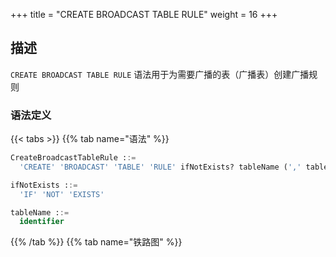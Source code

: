 +++
title = "CREATE BROADCAST TABLE RULE"
weight = 16
+++

## 描述

`CREATE BROADCAST TABLE RULE` 语法用于为需要广播的表（广播表）创建广播规则

### 语法定义

{{< tabs >}}
{{% tab name="语法" %}}
```sql
CreateBroadcastTableRule ::=
  'CREATE' 'BROADCAST' 'TABLE' 'RULE' ifNotExists? tableName (',' tableName)* 

ifNotExists ::=
  'IF' 'NOT' 'EXISTS'

tableName ::=
  identifier
```
{{% /tab %}}
{{% tab name="铁路图" %}}
<iframe frameborder="0" name="diagram" id="diagram" width="100%" height="100%"></iframe>
{{% /tab %}}
{{< /tabs >}}

### 补充说明

- `tableName` 可使用已经存在的表或者将要创建的表；
- `ifNotExists` 子句用于避免 `Duplicate Broadcast rule` 错误。

### 示例

#### 创建广播规则

```sql
-- 将 t_province， t_city 添加到广播规则中 
CREATE BROADCAST TABLE RULE t_province, t_city;
```

#### 使用 `ifNotExists` 子句创建广播规则

```sql
CREATE BROADCAST TABLE RULE IF NOT EXISTS t_province, t_city;
```

### 保留字

`CREATE`、`BROADCAST`、`TABLE`、`RULE`

### 相关链接

- [保留字](/cn/user-manual/shardingsphere-proxy/distsql/syntax/reserved-word/)